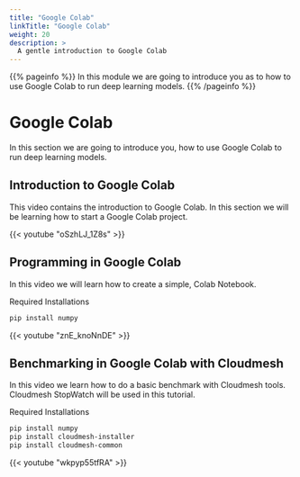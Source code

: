 ```yaml
---
title: "Google Colab"
linkTitle: "Google Colab"
weight: 20
description: >
  A gentle introduction to Google Colab
---
```


{{% pageinfo %}}
In this module we are going to introduce you as to how to use Google Colab 
to run deep learning models.
{{% /pageinfo %}}



# Google Colab

In this section we are going to introduce you, how to use Google Colab
to run deep learning models.

## Introduction to Google Colab

This video contains the introduction to Google Colab. In this section
we will be learning how to start a Google Colab project.


{{< youtube "oSzhLJ_1Z8s" >}}

## Programming in Google Colab

In this video we will learn how to create a simple, Colab Notebook. 

Required Installations

```bash
pip install numpy
```
{{< youtube "znE_knoNnDE" >}}

## Benchmarking in Google Colab with Cloudmesh

In this video we learn how to do a basic benchmark with Cloudmesh tools.
Cloudmesh StopWatch will be used in this tutorial. 

Required Installations

```bash
pip install numpy
pip install cloudmesh-installer
pip install cloudmesh-common
```
{{< youtube "wkpyp55tfRA" >}}




